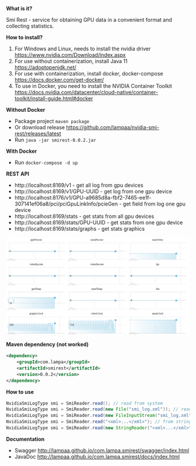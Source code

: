 **What is it?**

Smi Rest - service for obtaining GPU data in a convenient format and collecting statistics.

**How to install?**

1. For Windows and Linux, needs to install the nvidia driver https://www.nvidia.com/Download/index.aspx
1. For use without containerization, install Java 11 https://adoptopenjdk.net/
1. For use with containerization, install docker, docker-compose https://docs.docker.com/get-docker/
1. To use in Docker, you need to install the NVIDIA Container Toolkit https://docs.nvidia.com/datacenter/cloud-native/container-toolkit/install-guide.html#docker

**Without Docker**

* Package project `maven package`
* Or download release https://github.com/lampaa/nvidia-smi-rest/releases/latest  
* Run `java -jar smirest-0.0.2.jar`

**With Docker**

* Run `docker-compose -d up`

**REST API**

* http://localhost:8169/v1 - get all log from gpu devices
* http://localhost:8169/v1/GPU-UUID - get log from one gpu device
* http://localhost:8176/v1/GPU-a9685d8a-fbf2-7465-ee1f-307141ef06a8/pci/pciGpuLinkInfo/pcieGen - get field from log one gpu device
* http://localhost:8169/stats - get stats from all gpu devices
* http://localhost:8169/stats/GPU-UUID - get stats from one gpu device
* http://localhost:8169/stats/graphs - get stats graphics

![alt text](graphs.png)

**Maven dependency (not worked)**
```xml
<dependency>
    <groupId>com.lampa</groupId>
    <artifactId>smirest</artifactId>
    <version>0.0.2</version>
</dependency>
```

**How to use**

```java
NvidiaSmiLogType smi = SmiReader.read(); // read from system
NvidiaSmiLogType smi = SmiReader.read(new File("smi_log.xml")); // read from xml file
NvidiaSmiLogType smi = SmiReader.read(new FileInputStream("smi_log.xml")); // read from input stream
NvidiaSmiLogType smi = SmiReader.read("<xml>...</xml>"); // from string
NvidiaSmiLogType smi = SmiReader.read(new StringReader("<xml>...</xml>")); // from reader
``` 


**Documentation**

* Swagger http://lampaa.github.io/com.lampa.smirest/swagger/index.html
* JavaDoc http://lampaa.github.io/com.lampa.smirest/docs/index.html